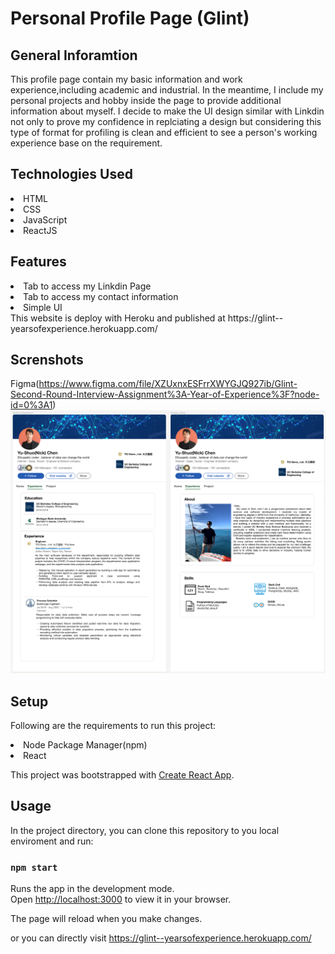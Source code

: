 # Personal Profile Page (Glint)
## General Inforamtion
This profile page contain my basic information and work experience,including academic and industrial. In the meantime, I include my personal projects and hobby inside the page to provide additional information about myself. I decide to make the UI design similar with Linkdin not only to prove my confidence in replciating a design but considering this type of format for profiling is clean and efficient to see a person's working experience base on the requirement. 

## Technologies Used
<li>HTML</li>
<li>CSS</li>
<li>JavaScript</li>
<li>ReactJS</li>

## Features
<li>Tab to access my Linkdin Page</li>
<li>Tab to access my contact information</li>
<li>Simple UI</li>
This website is deploy with Heroku and published at https://glint--yearsofexperience.herokuapp.com/

## Screnshots

Figma(https://www.figma.com/file/XZUxnxESFrrXWYGJQ927ib/Glint-Second-Round-Interview-Assignment%3A-Year-of-Experience%3F?node-id=0%3A1)
![image](https://github.com/cys9689/Personal-Profile/blob/main/figma_crop.png)
## Setup
Following are the requirements to run this project:
<li>Node Package Manager(npm)</li>
<li>React</li>

This project was bootstrapped with [Create React App](https://github.com/facebook/create-react-app).

## Usage

In the project directory, you can clone this repository to you local enviroment and run:

### `npm start`

Runs the app in the development mode.\
Open [http://localhost:3000](http://localhost:3000) to view it in your browser.

The page will reload when you make changes.

or you can directly visit https://glint--yearsofexperience.herokuapp.com/



